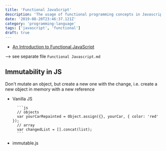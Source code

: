 ```yaml
---
title: 'Functional JavaScript'
description: 'The usage of functional programming concepts in Javascript'
date: '2019-08-20T23:46:37.121Z'
category: 'programming-language'
tags: ['javascript', 'functional']
draft: true
---
```


- [An Introduction to Functional JavaScript](http://www.sitepoint.com/introduction-functional-javascript/)

--> see separate file `Functional Javascript.md`

## Immutability in JS

Don't mutate an object, but create a new one with the change, i.e. create a new object in memory with a new reference

- Vanilla JS

      	```js
      	// objects
      	var yourCarRepainted = Object.assign({}, yourCar, { color: 'red' });
      	// array
      	var changedList = [].concat(list);
      	```

- immutable.js